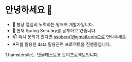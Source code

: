 # 안녕하세요 👋


- 🔭 항상 열심히 노력하는 왕초보 개발자입니다.
- 🌱 현재 Spring Secutiry를 공부하고 있습니다.
- 📫 혹시 문의가 있다면 ssoboro1@gmail.com으로 연락주세요.
- API를 활용한 data 활용관련 프로젝트를 진행중입니다.


1.hamstersite는 댓글테스트용 토이프로젝트입니다.

